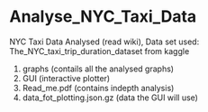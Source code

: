 # Analyse_NYC_Taxi_Data
NYC Taxi Data Analysed (read wiki), Data set used: The_NYC_taxi_trip_duration_dataset from kaggle
<ol><li>graphs (contails all the analysed graphs)</li>
<li>GUI (interactive plotter)</li>
<li>Read_me.pdf (contains indepth analysis)</li>
<li>data_fot_plotting.json.gz (data the GUI will use)</li>
</ol>
